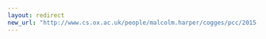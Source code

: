 ```yaml
---
layout: redirect
new_url: "http://www.cs.ox.ac.uk/people/malcolm.harper/cogges/pcc/2015-09/index.html"
---
```

